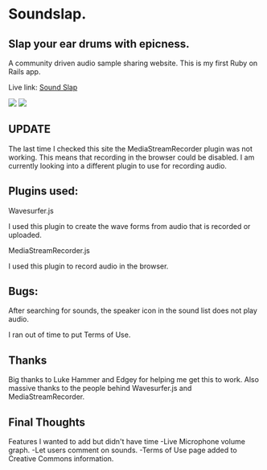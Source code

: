 # Soundslap.
## Slap your ear drums with epicness.
A community driven audio sample sharing website.
This is my first Ruby on Rails app.

Live link: [Sound Slap](https://soundslap.herokuapp.com/sounds)

![](assets/soundslap1.png?raw=true)
![](assets/soundslap2.png?raw=true)

## UPDATE
The last time I checked this site the MediaStreamRecorder plugin was not working.
This means that recording in the browser could be disabled.
I am currently looking into a different plugin to use for recording audio.

## Plugins used:

Wavesurfer.js

I used this plugin to create the wave forms from audio that is recorded or uploaded.

MediaStreamRecorder.js

I used this plugin to record audio in the browser.

## Bugs:

After searching for sounds, the speaker icon in the sound list does not play audio.

I ran out of time to put Terms of Use.

## Thanks

Big thanks to Luke Hammer and Edgey for helping me get this to work.
Also massive thanks to the people behind Wavesurfer.js and MediaStreamRecorder.

## Final Thoughts
Features I wanted to add but didn't have time
-Live Microphone volume graph.
-Let users comment on sounds.
-Terms of Use page added to Creative Commons information.
